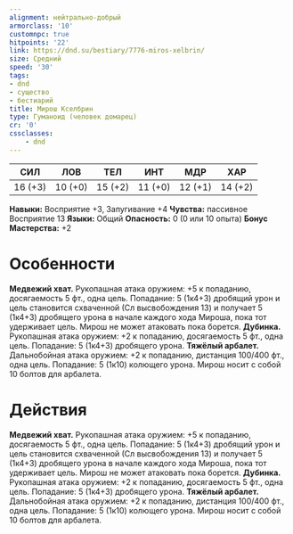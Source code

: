 ```yaml
---
alignment: нейтрально-добрый
armorclass: '10'
customnpc: true
hitpoints: '22'
link: https://dnd.su/bestiary/7776-miros-xelbrin/
size: Средний
speed: '30'
tags:
- dnd
- существо
- бестиарий
title: Мирош Кселбрин
type: Гуманоид (человек домарец)
cr: '0'
cssclasses:
    - dnd
---
```



| СИЛ | ЛОВ | ТЕЛ | ИНТ | МДР | ХАР |
|---|---|---|---|---|---|
| 16 (+3) | 10 (+0) | 15 (+2) | 11 (+0) | 12 (+1) | 14 (+2) |
**Навыки:** Восприятие +3, Запугивание +4
**Чувства:** пассивное Восприятие 13
**Языки:** Общий
**Опасность:** 0 (0 или 10 опыта)
**Бонус Мастерства:** +2


# Особенности
**Медвежий хват.** Рукопашная атака оружием: +5 к попаданию, досягаемость 5 фт., одна цель. Попадание: 5 (1к4+3) дробящий урон и цель становится схваченной (Сл высвобождения 13) и получает 5 (1к4+3) дробящего урона в начале каждого хода Мироша, пока тот удерживает цель. Мирош не может атаковать пока борется.
**Дубинка.** Рукопашная атака оружием: +2 к попаданию, досягаемость 5 фт., одна цель. Попадание: 5 (1к4+3) дробящего урона.
**Тяжёлый арбалет.** Дальнобойная атака оружием: +2 к попаданию, дистанция 100/400 фт., одна цель. Попадание: 5 (1к10) колющего урона. Мирош носит с собой 10 болтов для арбалета.


# Действия
**Медвежий хват.** Рукопашная атака оружием: +5 к попаданию, досягаемость 5 фт., одна цель. Попадание: 5 (1к4+3) дробящий урон и цель становится схваченной (Сл высвобождения 13) и получает 5 (1к4+3) дробящего урона в начале каждого хода Мироша, пока тот удерживает цель. Мирош не может атаковать пока борется.
**Дубинка.** Рукопашная атака оружием: +2 к попаданию, досягаемость 5 фт., одна цель. Попадание: 5 (1к4+3) дробящего урона.
**Тяжёлый арбалет.** Дальнобойная атака оружием: +2 к попаданию, дистанция 100/400 фт., одна цель. Попадание: 5 (1к10) колющего урона. Мирош носит с собой 10 болтов для арбалета.